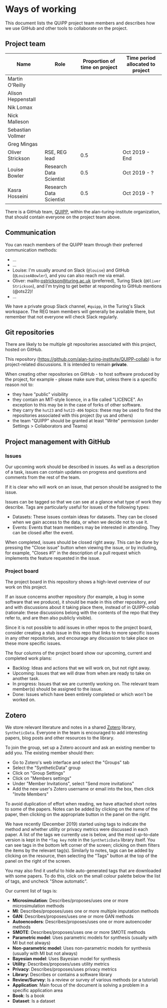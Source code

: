 # Ways of working

This document lists the QUiPP project team members and describes how we use GitHub and other tools to collaborate on the project.

## Project team

| Name               | Role                    | Proportion of time on project | Time period allocated to project |
| ------------------ | ----------------------- | ----------------------------- | -------------------------------- |
| Martin O'Reilly    |
| Alison Heppenstall |
| Nik Lomax          |
| Nick Malleson      |
| Sebastian Vollmer  |
| Greg Mingas        |
| Oliver Strickson   | RSE, REG lead           | 0.5                           | Oct 2019 - End                   |
| Louise Bowler      | Research Data Scientist | 0.5                           | Oct 2019 - ?                     |
| Kasra Hosseini     | Research Data Scientist | 0.5                           | Oct 2019 - ?                     |

There is a GitHub team, [QUIPP](https://github.com/orgs/alan-turing-institute/teams/quipp), within the
alan-turing-institute organization, that should contain everyone on the project team above.

## Communication

You can reach members of the QUiPP team through their preferred communication methods:
- ...
- ...
- Louise: I'm usually around on Slack (`@louise`) and GitHub (`@LouiseABowler`), and you can also reach me via email.
- Oliver: mailto:ostrickson@turing.ac.uk (preferred), Turing Slack (`@Oliver Strickson`), and I'm trying to get better at responding to GitHub mentions (@ots22)!
- ...

We have a private group Slack channel, `#quipp`, in the Turing's Slack workspace.
The REG team members will generally be available there, but remember that not everyone will check Slack regularly.

## Git repositories

There are likely to be multiple git repositories associated with this project, hosted on GitHub.

This repository (https://github.com/alan-turing-institute/QUIPP-collab) is for project-related discussions.
It is intended to remain **private**.

When creating other repositories on GitHub - to host software produced by the project, for example - please make
sure that, unless there is a specific reason not to:
- they have "public" visibility
- they contain an MIT-style licence, in a file called "LICENCE".  An exception to this may be in the case of forks of
  other software.
- they carry the `hut23` and `hut23-406` topics: these may be used to find the repositories associated with this project
  (by us and others)
- the team "QUIPP" should be granted at least "Write" permission (under Settings > Collaborators and Teams)

## Project management with GitHub

### Issues

Our upcoming work should be described in issues.
As well as a description of a task, issues can contain updates on progress and questions and comments from the rest of the team.

If it is clear who will work on an issue, that person should be assigned to the issue.

Issues can be tagged so that we can see at a glance what type of work they describe.
Tags are particularly useful for issues of the following types:
- Datasets: These issues contain ideas for datasets. They can be closed when we gain access to the data, or when we decide not to use it.
- Events: Events that team members may be interested in attending. They can be closed after the event.

When completed, issues should be closed right away.
This can be done by pressing the "Close issue" button when viewing the issue, or by including, for example, "Closes \#1" in the description of a pull request which implements the feature requested in the issue.


### Project board

The project board in this repository shows a high-level overview of our work on this project.

If an issue concerns another repository (for example, a bug in some software that we produce), it should be made in this
other repository, and and with discussions about it taking place there, instead of in QUIPP-collab (rationale: these
discussions belong with the contents of the repo that they refer to, and are then also publicly visible).

Since it is not possible to add issues in other repos to the project board, consider creating a stub issue in this repo
that links to more specific issues in any other repositories, and encourage any discussion to take place on these more
specific issues.

The four columns of the project board show our upcoming, current and completed work plans:
- Backlog: Ideas and actions that we will work on, but not right away.
- Upcoming: Issues that we will draw from when are ready to take on another task.
- In progress: Issues that we are currently working on. The relevant team member(s) should be assigned to the issue.
- Done: Issues which have been entirely completed or which won't be worked on.


## Zotero

We store relevant literature and notes in a shared [Zotero](https://www.zotero.org/) library, `SyntheticData`.
Everyone in the team is encouraged to add interesting papers, blog posts and other resources to the library.

To join the group, set up a Zotero account and ask an existing member to add you.
The existing member should then:
- Go to Zotero's web interface and select the "Groups" tab
- Select the "SyntheticData" group
- Click on "Group Settings"
- Click on "Members settings"
- Under "Member Invitations", select "Send more invitations"
- Add the new user's Zotero username or email into the box, then click "Invite Members"

To avoid duplication of effort when reading, we have attached short notes to some of the papers.
Notes can be added by clicking on the name of the paper, then clicking on the appropriate button in the panel on the right.

We have recently (December 2019) started using tags to indicate the method and whether utility or privacy metrics were discussed in each paper.
A list of the tags we currently use is below, and the most up-to-date version is kept in the `*Tag key` note in the `SyntheticData` library itself.
You can see tags in the bottom left corner of the screen; clicking on them filters the items by the relevant tag(s).
Similarly to notes, tags can be added by clicking on the resource, then selecting the "Tags" button at the top of the panel on the right of the screen.

You may also find it useful to hide auto-generated tags that are downloaded with some papers.
To do this, click on the small colour palette below the list of tags, and uncheck "Show automatic".

Our current list of tags is:
- **Microsimulation**: Describes/proposes/uses one or more microsimulation methods
- **MI**: Describes/proposes/uses one or more multiple imputation methods
- **GAN**: Describes/proposes/uses one or more GAN methods
- **Autoencoders**: Describes/proposes/uses one or more autoencoder methods
- **SMOTE**: Describes/proposes/uses one or more SMOTE methods
- **Parametric model**: Uses parametric models for synthesis (usually with MI but not always)
- **Non-parametric model**: Uses non-parametric models for synthesis (usually with MI but not always)
- **Bayesian model**: Uses Bayesian model for synthesis
- **Utility**: Describes/proposes/uses utility metrics
- **Privacy**: Describes/proposes/uses privacy metrics
- **Library**: Describes or contains a software library
- **Review/Survey**: Is a review or survey of various methods (or a tutorial)
- **Application**: Main focus of the document is solving a problem in a specific application area
- **Book**: Is a book
- **Dataset**: Is a dataset
